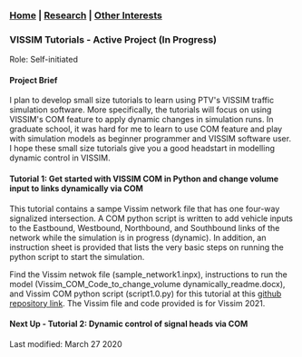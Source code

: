 ### [Home](README.md) | [Research](research_projects.md) | [Other Interests](other_interests.md)

### VISSIM Tutorials - Active Project (In Progress)
Role: Self-initiated

#### Project Brief
I plan to develop small size tutorials to learn using PTV's VISSIM traffic simulation software. More specifically, the tutorials will focus on using VISSIM's COM feature to apply dynamic changes in simulation runs. In graduate school, it was hard for me to learn to use COM feature and play with simulation models as beginner programmer and VISSIM software user. I hope these small size tutorials give you a good headstart in modelling dynamic control in VISSIM. 

#### Tutorial 1: Get started with VISSIM COM in Python and change volume input to links dynamically via COM
This tutorial contains a sampe Vissim network file that has one four-way signalized intersection. A COM python script is written to add vehicle inputs to the Eastbound, Westbound, Northbound, and Southbound links of the network while the simulation is in progress (dynamic). In addition, an instruction sheet is provided that lists the very basic steps on running the python script to start the simulation. 

Find the Vissim netwok file (sample_network1.inpx), instructions to run the model (Vissim_COM_Code_to_change_volume dynamically_readme.docx), and Vissim COM python script (script1.0.py) for this tutorial at this [github repository link](https://github.com/abhilashasaroj/VISSIM_COM_Tutorials/tree/main/Tutorial_1). The Vissim file and code provided is for Vissim 2021. 

#### Next Up - Tutorial 2: Dynamic control of signal heads via COM 


Last modified: March 27 2020
